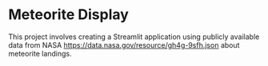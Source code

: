 # Meteorite Display

This project involves creating a Streamlit application using publicly available data from NASA https://data.nasa.gov/resource/gh4g-9sfh.json about meteorite landings. 